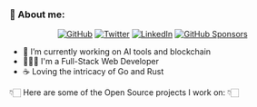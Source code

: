 ### 🤔  About me:

<p align="center">
	<a href="https://github.com/thomasgazzoni"><img src="https://img.shields.io/github/followers/thomasgazzoni.svg?label=GitHub&style=social" alt="GitHub"></a>
	<a href="https://twitter.com/thomasgazzoni"><img src="https://img.shields.io/twitter/follow/thomasgazzoni?label=Twitter&style=social" alt="Twitter"></a>
	<a href="https://www.linkedin.com/in/thomasgazzoni"><img src="https://img.shields.io/badge/LinkedIn--_.svg?style=social&logo=linkedin" alt="LinkedIn"></a>
	<a href="https://github.com/sponsors/thomasgazzoni"><img src="https://img.shields.io/badge/GitHub_Sponsors--_.svg?style=social&logo=github&logoColor=EA4AAA" alt="GitHub Sponsors"></a>
</p>

- 🔭 I’m currently working on AI tools and blockchain
- 👨🏻‍💻 I'm a Full-Stack Web Developer
- ☕ Loving the intricacy of Go and Rust

👇🏻 Here are some of the Open Source projects I work on: 👇🏻
